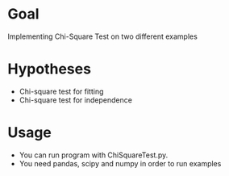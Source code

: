 # Goal
Implementing Chi-Square Test on two different examples

# Hypotheses
- Chi-square test for fitting 
- Chi-square test for independence

# Usage
- You can run program with ChiSquareTest.py.
- You need pandas, scipy and numpy in order to run examples
